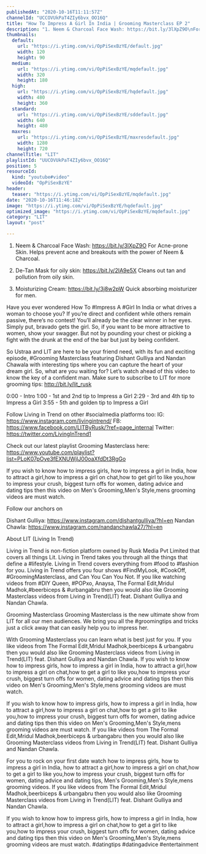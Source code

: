 ```yaml
---
publishedAt: "2020-10-16T11:11:57Z"
channelId: "UCCOVUkPaT4ZIy6bvx_OO16Q"
title: "How To Impress A Girl In India | Grooming Masterclass EP 2"
description: "1. Neem & Charcoal Face Wash: https://bit.ly/3lXpZ9O\nFor Acne-prone Skin. Helps prevent acne and breakouts with the power of Neem & Charcoal.\n\n2. De-Tan Mask for oily skin: https://bit.ly/2IA9e5X\nCleans out tan and pollution from oily skin.\n\n 3. Moisturizing Cream: https://bit.ly/3j8w2pW\nQuick absorbing moisturizer for men.\n\nHave you ever wondered How To #Impress A #Girl In India or what drives a woman to choose you? If you’re direct and confident while others remain passive, there’s no contest! You’ll already be the clear winner in her eyes. Simply put, bravado gets the girl. So, if you want to be more attractive to women, show your swagger. But not by pounding your chest or picking a fight with the drunk at the end of the bar but just by being confident.\n\nSo Ustraa and LIT are here to be your friend need, with its fun and exciting episode, #Grooming Masterclass featuring Dishant Gulliya and Nandan Chawala with interesting tips where you can capture the heart of your dream girl. So, what are you waiting for? Let’s watch ahead of this video to know the key of a confident man. Make sure to subscribe to LIT for more grooming tips: http://bit.ly/lit_rusk\n\n0:00 - Intro\n1:00 - 1st and 2nd tip to Impress a Girl\n2:29 - 3rd and 4th tip to Impress a Girl\n3:55 - 5th and golden tip to Impress a Girl\n\nFollow Living in Trend on other #socialmedia platforms too:\nIG: https://www.instagram.com/livingintrend/\nFB: https://www.facebook.com/LITByRusk/?ref=page_internal \nTwitter: https://twitter.com/LivingInTrend1\n\nCheck out our latest playlist Grooming Masterclass here: https://www.youtube.com/playlist?list=PLoK07pOye3fEXNUWjlJ00oaXfdDt3RgGo\n\nIf you wish to know how to impress girls, how to impress a girl in India, how to attract a girl,how to impress a girl on chat,how to get  girl to like you,how to impress your crush, biggest turn offs for women, dating advice and dating tips then this video on Men's Grooming,Men's Style,mens grooming videos are must watch.\n\nFollow our anchors on\n\nDishant Gulliya: https://www.instagram.com/dishantgulliya/?hl=en\nNandan Chawla: https://www.instagram.com/nandanchawla27/?hl=en\n\nAbout LIT (Living In Trend)\n\nLiving in Trend is  non-fiction platform owned by Rusk Media Pvt Limited that covers all things Lit. Living in Trend takes you through all the things that define a #lifestyle. Living in Trend covers everything from #food to #fashion for you. Living in Trend offers you four shows #FindMyLook, #CookOff, #GroomingMasterclass, and Can You Can You Not. If you like watching videos from #DIY Queen, #POPxo, Anaysa, The Formal Edit,Mridul Madhok,#beerbiceps & #urbangabru then you would also like Grooming Masterclass videos from Living in Trend(LIT) feat. Dishant Gulliya and Nandan Chawla.\n\nGrooming Masterclass\nGrooming Masterclass is the new ultimate show from LIT for all our men audiences. We bring you all the #groomingtips and tricks just a click away that can easily help you to impress her. \n\nWith Grooming Masterclass you can learn what is best just for you. If you like videos from The Formal Edit,Mridul Madhok,beerbiceps & urbangabru then you would also like Grooming Masterclass videos from Living in Trend(LIT) feat. Dishant Gulliya and Nandan Chawla. If you wish to know how to impress girls, how to impress a girl in India, how to attract a girl,how to impress a girl on chat,how to get a girl to like you,how to impress your crush, biggest turn offs for women, dating advice and dating tips then this video on Men's Grooming,Men's Style,mens grooming videos are must watch.\n\nIf you wish to know how to impress girls, how to impress a girl in India, how to attract a girl,how to impress a girl on chat,how to get a girl to like you,how to impress your crush, biggest turn offs for women, dating advice and dating tips then this video on Men's Grooming,Men's Style,mens grooming videos are must watch. If you like videos from The Formal Edit,Mridul Madhok,beerbiceps & urbangabru then you would also like Grooming Masterclass videos from Living in Trend(LIT) feat. Dishant Gulliya and Nandan Chawla.\n\nFor you to rock on your first date watch how to impress girls, how to impress a girl in India, how to attract a girl,how to impress a girl on chat,how to get a girl to like you,how to impress your crush, biggest turn offs for women, dating advice and dating tips, Men's Grooming,Men's Style,mens grooming videos. If you like videos from The Formal Edit,Mridul Madhok,beerbiceps & urbangabru then you would also like Grooming Masterclass videos from Living in Trend(LIT) feat. Dishant Gulliya and Nandan Chawla.\n\nIf you wish to know how to impress girls, how to impress a girl in India, how to attract a girl,how to impress a girl on chat,how to get a girl to like you,how to impress your crush, biggest turn offs for women, dating advice and dating tips then this video on Men's Grooming,Men's Style,mens grooming videos are must watch. #datingtips #datingadvice #entertainment"
thumbnails:
  default:
    url: "https://i.ytimg.com/vi/OpPiSexBzYE/default.jpg"
    width: 120
    height: 90
  medium:
    url: "https://i.ytimg.com/vi/OpPiSexBzYE/mqdefault.jpg"
    width: 320
    height: 180
  high:
    url: "https://i.ytimg.com/vi/OpPiSexBzYE/hqdefault.jpg"
    width: 480
    height: 360
  standard:
    url: "https://i.ytimg.com/vi/OpPiSexBzYE/sddefault.jpg"
    width: 640
    height: 480
  maxres:
    url: "https://i.ytimg.com/vi/OpPiSexBzYE/maxresdefault.jpg"
    width: 1280
    height: 720
channelTitle: "LIT"
playlistId: "UUCOVUkPaT4ZIy6bvx_OO16Q"
position: 5
resourceId:
  kind: "youtube#video"
  videoId: "OpPiSexBzYE"
header:
  teaser: "https://i.ytimg.com/vi/OpPiSexBzYE/mqdefault.jpg"
date: "2020-10-16T11:46:18Z"
image: "https://i.ytimg.com/vi/OpPiSexBzYE/hqdefault.jpg"
optimized_image: "https://i.ytimg.com/vi/OpPiSexBzYE/mqdefault.jpg"
category: "LIT"
layout: "post"

---
```

1. Neem & Charcoal Face Wash: https://bit.ly/3lXpZ9O
For Acne-prone Skin. Helps prevent acne and breakouts with the power of Neem & Charcoal.

2. De-Tan Mask for oily skin: https://bit.ly/2IA9e5X
Cleans out tan and pollution from oily skin.

 3. Moisturizing Cream: https://bit.ly/3j8w2pW
Quick absorbing moisturizer for men.

Have you ever wondered How To #Impress A #Girl In India or what drives a woman to choose you? If you’re direct and confident while others remain passive, there’s no contest! You’ll already be the clear winner in her eyes. Simply put, bravado gets the girl. So, if you want to be more attractive to women, show your swagger. But not by pounding your chest or picking a fight with the drunk at the end of the bar but just by being confident.

So Ustraa and LIT are here to be your friend need, with its fun and exciting episode, #Grooming Masterclass featuring Dishant Gulliya and Nandan Chawala with interesting tips where you can capture the heart of your dream girl. So, what are you waiting for? Let’s watch ahead of this video to know the key of a confident man. Make sure to subscribe to LIT for more grooming tips: http://bit.ly/lit_rusk

0:00 - Intro
1:00 - 1st and 2nd tip to Impress a Girl
2:29 - 3rd and 4th tip to Impress a Girl
3:55 - 5th and golden tip to Impress a Girl

Follow Living in Trend on other #socialmedia platforms too:
IG: https://www.instagram.com/livingintrend/
FB: https://www.facebook.com/LITByRusk/?ref=page_internal 
Twitter: https://twitter.com/LivingInTrend1

Check out our latest playlist Grooming Masterclass here: https://www.youtube.com/playlist?list=PLoK07pOye3fEXNUWjlJ00oaXfdDt3RgGo

If you wish to know how to impress girls, how to impress a girl in India, how to attract a girl,how to impress a girl on chat,how to get  girl to like you,how to impress your crush, biggest turn offs for women, dating advice and dating tips then this video on Men's Grooming,Men's Style,mens grooming videos are must watch.

Follow our anchors on

Dishant Gulliya: https://www.instagram.com/dishantgulliya/?hl=en
Nandan Chawla: https://www.instagram.com/nandanchawla27/?hl=en

About LIT (Living In Trend)

Living in Trend is  non-fiction platform owned by Rusk Media Pvt Limited that covers all things Lit. Living in Trend takes you through all the things that define a #lifestyle. Living in Trend covers everything from #food to #fashion for you. Living in Trend offers you four shows #FindMyLook, #CookOff, #GroomingMasterclass, and Can You Can You Not. If you like watching videos from #DIY Queen, #POPxo, Anaysa, The Formal Edit,Mridul Madhok,#beerbiceps & #urbangabru then you would also like Grooming Masterclass videos from Living in Trend(LIT) feat. Dishant Gulliya and Nandan Chawla.

Grooming Masterclass
Grooming Masterclass is the new ultimate show from LIT for all our men audiences. We bring you all the #groomingtips and tricks just a click away that can easily help you to impress her. 

With Grooming Masterclass you can learn what is best just for you. If you like videos from The Formal Edit,Mridul Madhok,beerbiceps & urbangabru then you would also like Grooming Masterclass videos from Living in Trend(LIT) feat. Dishant Gulliya and Nandan Chawla. If you wish to know how to impress girls, how to impress a girl in India, how to attract a girl,how to impress a girl on chat,how to get a girl to like you,how to impress your crush, biggest turn offs for women, dating advice and dating tips then this video on Men's Grooming,Men's Style,mens grooming videos are must watch.

If you wish to know how to impress girls, how to impress a girl in India, how to attract a girl,how to impress a girl on chat,how to get a girl to like you,how to impress your crush, biggest turn offs for women, dating advice and dating tips then this video on Men's Grooming,Men's Style,mens grooming videos are must watch. If you like videos from The Formal Edit,Mridul Madhok,beerbiceps & urbangabru then you would also like Grooming Masterclass videos from Living in Trend(LIT) feat. Dishant Gulliya and Nandan Chawla.

For you to rock on your first date watch how to impress girls, how to impress a girl in India, how to attract a girl,how to impress a girl on chat,how to get a girl to like you,how to impress your crush, biggest turn offs for women, dating advice and dating tips, Men's Grooming,Men's Style,mens grooming videos. If you like videos from The Formal Edit,Mridul Madhok,beerbiceps & urbangabru then you would also like Grooming Masterclass videos from Living in Trend(LIT) feat. Dishant Gulliya and Nandan Chawla.

If you wish to know how to impress girls, how to impress a girl in India, how to attract a girl,how to impress a girl on chat,how to get a girl to like you,how to impress your crush, biggest turn offs for women, dating advice and dating tips then this video on Men's Grooming,Men's Style,mens grooming videos are must watch. #datingtips #datingadvice #entertainment